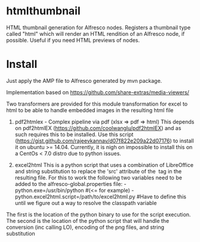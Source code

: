 # htmlthumbnail
HTML thumbnail generation for Alfresco nodes. Registers a thumbnail type called "html" which will render an HTML 
rendition of an Alfresco node, if possible. Useful if you need HTML previews of nodes.

# Install

Just apply the AMP file to Alfresco generated by mvn package.

Implementation based on https://github.com/share-extras/media-viewers/

Two transformers are provided for this module transformation for excel to html to be able to handle embedded images in 
the resulting html file

1. pdf2htmlex - Complex pipeline via pdf (xlsx => pdf => html)
This depends on pdf2htmlEX (https://github.com/coolwanglu/pdf2htmlEX) and as such requires this to be installed.
Use this script (https://gist.github.com/rajeevkannav/d07f822e209a22d07176) to install it on ubuntu >= 14.04.
Currently, it is nigh on impossible to install this on a CentOs < 7.0 distro due to python issues.

2. excel2html
This is a python script that uses a combination of LibreOffice and string substitution to replace the 'src' attribute
of the <img> tag in the resulting file. For this to work the following two variables need to be added to the 
alfresco-global.properties file:
        - python.exe=/usr/bin/python #(<= for example)
        - python.excel2html.script=/path/to/excel2html.py #Have to define this until we figure out a way to resolve the classpath variable

The first is the location of the python binary to use for the script execution.
The second is the location of the python script that will handle the conversion (inc calling LO), encoding of the png 
files, and string substitution
